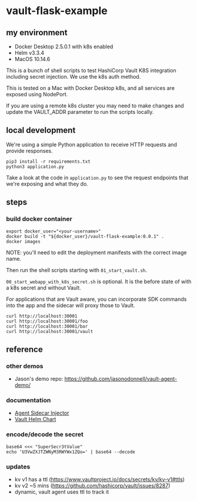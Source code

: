 # vault-flask-example

## my environment
* Docker Desktop 2.5.0.1 with k8s enabled
* Helm v3.3.4
* MacOS 10.14.6

This is a bunch of shell scripts to test HashiCorp Vault K8S integration including secret injection. We use the k8s auth method.

This is tested on a Mac with Docker Desktop k8s, and all services are exposed using NodePort.

If you are using a remote k8s cluster you may need to make changes and update the VAULT_ADDR parameter to run the scripts locally.

## local development
We're using a simple Python application to receive HTTP requests and provide responses.
```
pip3 install -r requirements.txt
python3 application.py
```

Take a look at the code in `application.py` to see the request endpoints that we're exposing and what they do.

## steps
### build docker container
```
export docker_user="<your-username>"
docker build -t "${docker_user}/vault-flask-example:0.0.1" .
docker images
```

NOTE: you'll need to edit the deployment manifests with the correct image name.

Then run the shell scripts starting with `01_start_vault.sh`.

`00_start_webapp_with_k8s_secret.sh` is optional. It is the before state of with a k8s secret and without Vault.

For applications that are Vault aware, you can incorporate SDK commands into the app and the sidecar will proxy those to Vault.

```
curl http://localhost:30001
curl http://localhost:30001/foo
curl http://localhost:30001/bar
curl http://localhost:30001/vault
```

## reference

### other demos
* Jason's demo repo: https://github.com/jasonodonnell/vault-agent-demo/

### documentation
* [Agent Sidecar Injector](https://www.vaultproject.io/docs/platform/k8s/injector)
* [Vault Helm Chart](https://www.vaultproject.io/docs/platform/k8s/helm)

### encode/decode the secret
```
base64 <<< "SuperSecr3tValue"
echo 'U3VwZXJTZWNyM3RWYWx1ZQo=' | base64 --decode
```

### updates
* kv v1 has a ttl (https://www.vaultproject.io/docs/secrets/kv/kv-v1#ttls)
* kv v2 ~5 mins (https://github.com/hashicorp/vault/issues/8287)
* dynamic, vault agent uses ttl to track it
